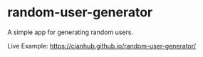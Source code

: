 # random-user-generator
A simple app for generating random users.

Live Example: <https://cianhub.github.io/random-user-generator/>
